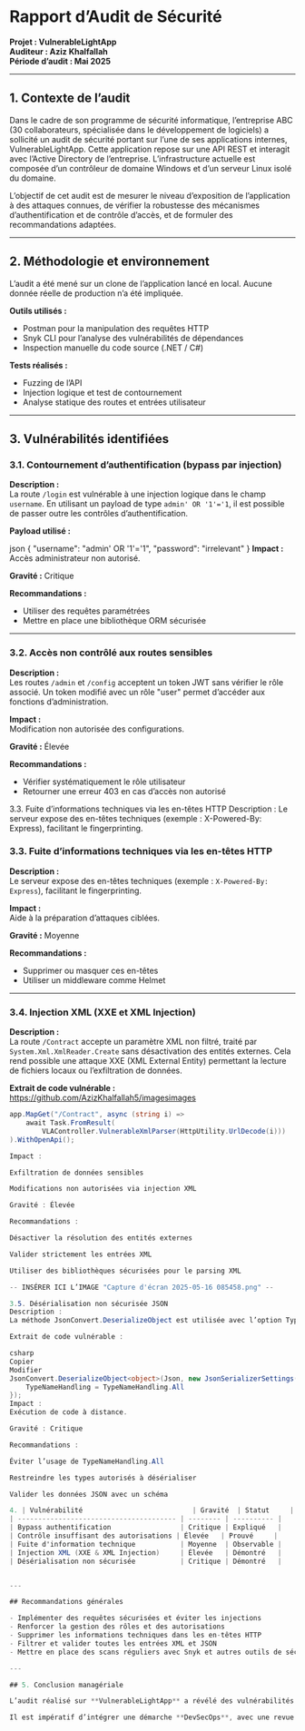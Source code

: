 # Rapport d’Audit de Sécurité

**Projet : VulnerableLightApp**  
**Auditeur : Aziz Khalfallah**  
**Période d’audit : Mai 2025**

---

## 1. Contexte de l’audit

Dans le cadre de son programme de sécurité informatique, l’entreprise ABC (30 collaborateurs, spécialisée dans le développement de logiciels) a sollicité un audit de sécurité portant sur l’une de ses applications internes, VulnerableLightApp. Cette application repose sur une API REST et interagit avec l’Active Directory de l’entreprise. L’infrastructure actuelle est composée d’un contrôleur de domaine Windows et d’un serveur Linux isolé du domaine.

L’objectif de cet audit est de mesurer le niveau d’exposition de l’application à des attaques connues, de vérifier la robustesse des mécanismes d’authentification et de contrôle d’accès, et de formuler des recommandations adaptées.

---

## 2. Méthodologie et environnement

L’audit a été mené sur un clone de l’application lancé en local. Aucune donnée réelle de production n’a été impliquée.

**Outils utilisés :**

- Postman pour la manipulation des requêtes HTTP  
- Snyk CLI pour l’analyse des vulnérabilités de dépendances  
- Inspection manuelle du code source (.NET / C#)

**Tests réalisés :**

- Fuzzing de l’API  
- Injection logique et test de contournement  
- Analyse statique des routes et entrées utilisateur

---

## 3. Vulnérabilités identifiées

### 3.1. Contournement d’authentification (bypass par injection)

**Description :**  
La route `/login` est vulnérable à une injection logique dans le champ `username`. En utilisant un payload de type `admin' OR '1'='1`, il est possible de passer outre les contrôles d’authentification.

**Payload utilisé :**

json
{
  "username": "admin' OR '1'='1",
  "password": "irrelevant"
}
**Impact :**  
Accès administrateur non autorisé.

**Gravité :** Critique

**Recommandations :**  
- Utiliser des requêtes paramétrées  
- Mettre en place une bibliothèque ORM sécurisée

---

### 3.2. Accès non contrôlé aux routes sensibles

**Description :**  
Les routes `/admin` et `/config` acceptent un token JWT sans vérifier le rôle associé. Un token modifié avec un rôle "user" permet d’accéder aux fonctions d’administration.

**Impact :**  
Modification non autorisée des configurations.

**Gravité :** Élevée

**Recommandations :**  
- Vérifier systématiquement le rôle utilisateur  
- Retourner une erreur 403 en cas d’accès non autorisé


3.3. Fuite d’informations techniques via les en-têtes HTTP
Description :
Le serveur expose des en-têtes techniques (exemple : X-Powered-By: Express), facilitant le fingerprinting.

### 3.3. Fuite d’informations techniques via les en-têtes HTTP

**Description :**  
Le serveur expose des en-têtes techniques (exemple : `X-Powered-By: Express`), facilitant le fingerprinting.

**Impact :**  
Aide à la préparation d’attaques ciblées.

**Gravité :** Moyenne

**Recommandations :**  
- Supprimer ou masquer ces en-têtes  
- Utiliser un middleware comme Helmet

---

### 3.4. Injection XML (XXE et XML Injection)

**Description :**  
La route `/Contract` accepte un paramètre XML non filtré, traité par `System.Xml.XmlReader.Create` sans désactivation des entités externes. Cela rend possible une attaque XXE (XML External Entity) permettant la lecture de fichiers locaux ou l’exfiltration de données.

**Extrait de code vulnérable :**
https://github.com/AzizKhalfallah5/imagesimages
```csharp
app.MapGet("/Contract", async (string i) => 
    await Task.FromResult(
        VLAController.VulnerableXmlParser(HttpUtility.UrlDecode(i)))
).WithOpenApi();

Impact :

Exfiltration de données sensibles

Modifications non autorisées via injection XML

Gravité : Élevée

Recommandations :

Désactiver la résolution des entités externes

Valider strictement les entrées XML

Utiliser des bibliothèques sécurisées pour le parsing XML

-- INSÉRER ICI L’IMAGE "Capture d'écran 2025-05-16 085458.png" --

3.5. Désérialisation non sécurisée JSON
Description :
La méthode JsonConvert.DeserializeObject est utilisée avec l’option TypeNameHandling.All, permettant la désérialisation arbitraire de types. Cela peut conduire à l’exécution de code arbitraire via des payloads JSON malicieux.

Extrait de code vulnérable :

csharp
Copier
Modifier
JsonConvert.DeserializeObject<object>(Json, new JsonSerializerSettings() {
    TypeNameHandling = TypeNameHandling.All
});
Impact :
Exécution de code à distance.

Gravité : Critique

Recommandations :

Éviter l’usage de TypeNameHandling.All

Restreindre les types autorisés à désérialiser

Valider les données JSON avec un schéma

4. | Vulnérabilité                           | Gravité  | Statut     |
| --------------------------------------- | -------- | ---------- |
| Bypass authentification                 | Critique | Expliqué   |
| Contrôle insuffisant des autorisations | Élevée   | Prouvé     |
| Fuite d'information technique           | Moyenne  | Observable |
| Injection XML (XXE & XML Injection)     | Élevée   | Démontré   |
| Désérialisation non sécurisée           | Critique | Démontré   |


---

## Recommandations générales

- Implémenter des requêtes sécurisées et éviter les injections  
- Renforcer la gestion des rôles et des autorisations  
- Supprimer les informations techniques dans les en-têtes HTTP  
- Filtrer et valider toutes les entrées XML et JSON  
- Mettre en place des scans réguliers avec Snyk et autres outils de sécurité  

---

## 5. Conclusion managériale

L’audit réalisé sur **VulnerableLightApp** a révélé des vulnérabilités majeures pouvant gravement compromettre la sécurité du système d’information d’ABC. Ces failles sont principalement dues à un contrôle d’accès insuffisant, à des faiblesses dans la validation des données, et à une mauvaise configuration des services.

Il est impératif d’intégrer une démarche **DevSecOps**, avec une revue continue du code et des tests automatisés de sécurité. La mise en place rapide des recommandations permettra de réduire significativement les risques d’intrusion et de fuite de données.


